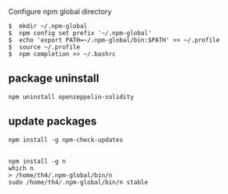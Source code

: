 Configure npm global directory

```
$  mkdir ~/.npm-global
$  npm config set prefix '~/.npm-global'
$  echo 'export PATH=~/.npm-global/bin:$PATH' >> ~/.profile
$  source ~/.profile
$  npm completion >> ~/.bashrc
```

## package uninstall

```
npm uninstall openzeppelin-solidity
```

## update packages

```
npm install -g npm-check-updates
```

## 

```
npm install -g n
which n
> /home/th4/.npm-global/bin/n
sudo /home/th4/.npm-global/bin/n stable
```
